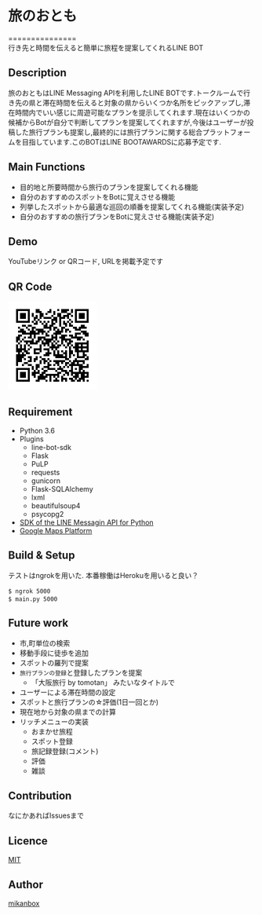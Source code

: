 # 旅のおとも
===============  
行き先と時間を伝えると簡単に旅程を提案してくれるLINE BOT

## Description
旅のおともはLINE Messaging APIを利用したLINE BOTです.トークルームで行き先の県と滞在時間を伝えると対象の県からいくつか名所をピックアップし,滞在時間内でいい感じに周遊可能なプランを提示してくれます.現在はいくつかの候補からBotが自分で判断してプランを提案してくれますが,今後はユーザーが投稿した旅行プランも提案し,最終的には旅行プランに関する総合プラットフォームを目指しています.このBOTはLINE BOOTAWARDSに応募予定です.

## Main Functions
- 目的地と所要時間から旅行のプランを提案してくれる機能
- 自分のおすすめのスポットをBotに覚えさせる機能
- 列挙したスポットから最適な巡回の順番を提案してくれる機能(実装予定)
- 自分のおすすめの旅行プランをBotに覚えさせる機能(実装予定)

## Demo
YouTubeリンク or QRコード, URLを掲載予定です

## QR Code
![QR Code](./docs/qrcode.png "QR Code")

## Requirement
- Python 3.6
- Plugins
  - line-bot-sdk
  - Flask
  - PuLP
  - requests
  - gunicorn
  - Flask-SQLAlchemy
  - lxml
  - beautifulsoup4
  - psycopg2
- [SDK of the LINE Messagin API for Python](https://github.com/line/line-bot-sdk-python)
- [Google Maps Platform](https://cloud.google.com/maps-platform/?hl=ja)


## Build & Setup
テストはngrokを用いた.
本番稼働はHerokuを用いると良い？
```
$ ngrok 5000
$ main.py 5000
```

## Future work
- 市,町単位の検索
- 移動手段に徒歩を追加
- スポットの羅列で提案
- `旅行プランの登録`と登録したプランを提案
  - 「大阪旅行 by tomotan」 みたいなタイトルで
- ユーザーによる滞在時間の設定
- スポットと旅行プランの☆評価(1日一回とか)
- 現在地から対象の県までの計算
- リッチメニューの実装
  - おまかせ旅程
  - スポット登録
  - 旅記録登録(コメント)
  - 評価
  - 雑談


## Contribution
なにかあればIssuesまで

## Licence

[MIT](https://github.com/mikanbox/LineBot_Ryotei_Kun/blob/master/MIT-LICENSE.txt)

## Author

[mikanbox](https://github.com/mikanbox)
